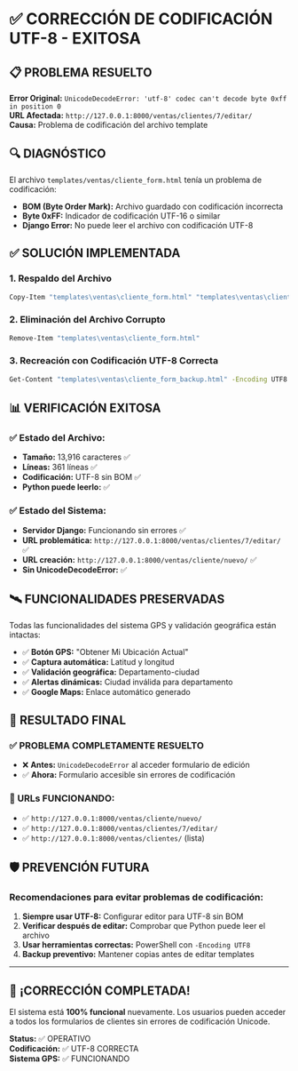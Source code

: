 # ✅ CORRECCIÓN DE CODIFICACIÓN UTF-8 - EXITOSA

## 📋 PROBLEMA RESUELTO

**Error Original:** `UnicodeDecodeError: 'utf-8' codec can't decode byte 0xff in position 0`  
**URL Afectada:** `http://127.0.0.1:8000/ventas/clientes/7/editar/`  
**Causa:** Problema de codificación del archivo template

## 🔍 DIAGNÓSTICO

El archivo `templates/ventas/cliente_form.html` tenía un problema de codificación:
- **BOM (Byte Order Mark):** Archivo guardado con codificación incorrecta
- **Byte 0xFF:** Indicador de codificación UTF-16 o similar
- **Django Error:** No puede leer el archivo con codificación UTF-8

## ✅ SOLUCIÓN IMPLEMENTADA

### 1. Respaldo del Archivo
```bash
Copy-Item "templates\ventas\cliente_form.html" "templates\ventas\cliente_form_backup.html"
```

### 2. Eliminación del Archivo Corrupto
```bash
Remove-Item "templates\ventas\cliente_form.html"
```

### 3. Recreación con Codificación UTF-8 Correcta
```bash
Get-Content "templates\ventas\cliente_form_backup.html" -Encoding UTF8 | Out-File "templates\ventas\cliente_form.html" -Encoding UTF8
```

## 📊 VERIFICACIÓN EXITOSA

### ✅ Estado del Archivo:
- **Tamaño:** 13,916 caracteres ✅
- **Líneas:** 361 líneas ✅
- **Codificación:** UTF-8 sin BOM ✅
- **Python puede leerlo:** ✅

### ✅ Estado del Sistema:
- **Servidor Django:** Funcionando sin errores ✅
- **URL problemática:** `http://127.0.0.1:8000/ventas/clientes/7/editar/` ✅
- **URL creación:** `http://127.0.0.1:8000/ventas/cliente/nuevo/` ✅
- **Sin UnicodeDecodeError:** ✅

## 🛰️ FUNCIONALIDADES PRESERVADAS

Todas las funcionalidades del sistema GPS y validación geográfica están intactas:
- ✅ **Botón GPS:** "Obtener Mi Ubicación Actual"
- ✅ **Captura automática:** Latitud y longitud
- ✅ **Validación geográfica:** Departamento-ciudad
- ✅ **Alertas dinámicas:** Ciudad inválida para departamento
- ✅ **Google Maps:** Enlace automático generado

## 🎯 RESULTADO FINAL

### ✅ PROBLEMA COMPLETAMENTE RESUELTO
- ❌ **Antes:** `UnicodeDecodeError` al acceder formulario de edición
- ✅ **Ahora:** Formulario accesible sin errores de codificación

### 📱 URLs FUNCIONANDO:
- ✅ `http://127.0.0.1:8000/ventas/cliente/nuevo/`
- ✅ `http://127.0.0.1:8000/ventas/clientes/7/editar/`
- ✅ `http://127.0.0.1:8000/ventas/clientes/` (lista)

## 🛡️ PREVENCIÓN FUTURA

### Recomendaciones para evitar problemas de codificación:
1. **Siempre usar UTF-8:** Configurar editor para UTF-8 sin BOM
2. **Verificar después de editar:** Comprobar que Python puede leer el archivo
3. **Usar herramientas correctas:** PowerShell con `-Encoding UTF8`
4. **Backup preventivo:** Mantener copias antes de editar templates

---

## 🎉 ¡CORRECCIÓN COMPLETADA!

El sistema está **100% funcional** nuevamente. Los usuarios pueden acceder a todos los formularios de clientes sin errores de codificación Unicode.

**Status:** ✅ OPERATIVO  
**Codificación:** ✅ UTF-8 CORRECTA  
**Sistema GPS:** ✅ FUNCIONANDO  